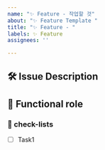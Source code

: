 ```yaml
---
name: "✨ Feature - 작업할 것"
about: "✨ Feature Template "
title: "✨ Feature - "
labels: ✨ Feature
assignees: ''

---
```


## 🛠️ Issue Description
[//]: # (이슈 설명)

## 💭 Functional role
[//]: # (해당 기능 역할)

### 📝 check-lists
[//]: # (체크리스트 설정)
- [ ] Task1

